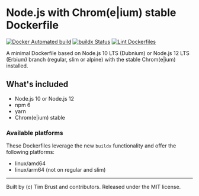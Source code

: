 # Node.js with Chrom(e|ium) stable Dockerfile

[![Docker Automated build](https://img.shields.io/docker/automated/timbru31/node-chrome.svg)](https://hub.docker.com/r/timbru31/node-chrome/)
[![buildx Status](https://github.com/timbru31/docker-node-chrome/workflows/buildx/badge.svg)](https://github.com/timbru31/docker-node-chrome/actions?query=workflow%3Abuildx)
[![Lint Dockerfiles](https://github.com/timbru31/docker-node-chrome/workflows/Lint%20Dockerfiles/badge.svg)](https://github.com/timbru31/docker-node-chrome/actions?query=workflow%3A%22Lint+Dockerfiles%22)

A minimal Dockerfile based on Node.js 10 LTS (Dubnium) or Node.js 12 LTS (Erbium) branch (regular, slim or alpine) with the stable Chrom(e|ium) installed.

## What's included

- Node.js 10 or Node.js 12
- npm 6
- yarn
- Chrom(e|ium) stable

### Available platforms

These Dockerfiles leverage the new `buildx` functionality and offer the following platforms:
- linux/amd64
- linux/arm64 (not on regular and slim)

---

Built by (c) Tim Brust and contributors. Released under the MIT license.
